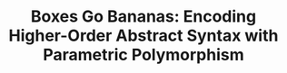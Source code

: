 ---
title: ! 'Boxes Go Bananas: Encoding Higher-Order Abstract Syntax with Parametric
  Polymorphism'
paper-url: http://www.seas.upenn.edu/~sweirich/papers/itabox/icfp-published-version.pdf
authors:
- Geoffrey Washburn
- Stephanie Weirich
type: paper
tags:
- higher-rank types
- HOAS
doHaskell-type: research paper
dohaskell-year: 2003
---